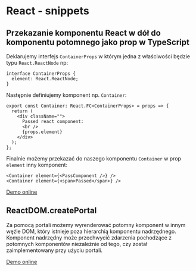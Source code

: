 # React - snippets

## Przekazanie komponentu React w dół do komponentu potomnego jako prop w TypeScript

Deklarujemy interfejs `ContainerProps` w którym jedna z właściwości będzie typu `React.ReactNode` np:
```
interface ContainerProps {
  element: React.ReactNode;
}
```

Następnie definiujemy komponent np. `Container`:
```
export const Container: React.FC<ContainerProps> = props => {
  return (
    <div className="">
      Passed react component:
      <br />
      {props.element}
    </div>
  );
};
```

Finalnie możemy przekazać do naszego komponentu `Container` w prop `element` inny komponent:
```
<Container element={<PassComponent />} />
<Container element={<span>Passed</span>} />
```

[Demo online](https://codesandbox.io/s/react-pass-component-to-other-component-q6fff)

## ReactDOM.createPortal

Za pomocą portali możemy wyrenderować potomny komponent w innym węźle DOM, który istnieje poza hierarchią komponentu nadrzędnego. Komponent nadrzędny może przechwycić zdarzenia pochodzące z potomnych komponentów niezależnie od tego, czy został zaimplementowany przy użyciu portali.

[Demo online](https://codesandbox.io/s/6yx5o1qpz)

